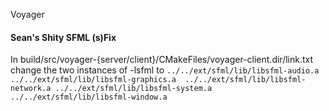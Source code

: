 Voyager


#### Sean's Shity SFML (s)Fix
In build/src/voyager-{server/client}/CMakeFiles/voyager-client.dir/link.txt change the two instances of -lsfml to `../../ext/sfml/lib/libsfml-audio.a ../../ext/sfml/lib/libsfml-graphics.a  ../../ext/sfml/lib/libsfml-network.a ../../ext/sfml/lib/libsfml-system.a ../../ext/sfml/lib/libsfml-window.a`
